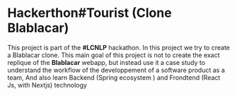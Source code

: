 # Hackerthon#Tourist (Clone Blablacar)

This project is part of the **#LCNLP** hackathon. In this project we try to create a Blablacar clone. This main goal of this project is not to create the exact replique of the **Blablacar** webapp, but instead use it a case study to understand the workflow of the developpement of a software product as a team, And also learn Backend (Spring ecosystem ) and Frondtend (React Js, with Nextjs) technology
